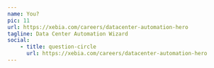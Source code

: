 ```yaml
---
name: You?
pic: 11
url: https://xebia.com/careers/datacenter-automation-hero
tagline: Data Center Automation Wizard
social:
    - title: question-circle
      url: https://xebia.com/careers/datacenter-automation-hero
---
```


